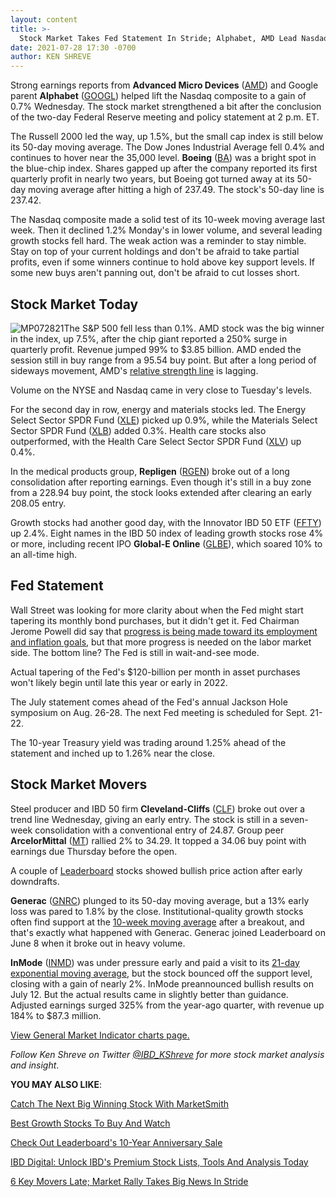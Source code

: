```yaml
---
layout: content
title: >-
  Stock Market Takes Fed Statement In Stride; Alphabet, AMD Lead Nasdaq
date: 2021-07-28 17:30 -0700
author: KEN SHREVE
---
```






Strong earnings reports from **Advanced Micro Devices** ([AMD](https://research.investors.com/quote.aspx?symbol=AMD)) and Google parent **Alphabet** ([GOOGL](https://research.investors.com/quote.aspx?symbol=GOOGL)) helped lift the Nasdaq composite to a gain of 0.7% Wednesday. The stock market strengthened a bit after the conclusion of the two-day Federal Reserve meeting and policy statement at 2 p.m. ET.




The Russell 2000 led the way, up 1.5%, but the small cap index is still below its 50-day moving average. The Dow Jones Industrial Average fell 0.4% and continues to hover near the 35,000 level. **Boeing** ([BA](https://research.investors.com/quote.aspx?symbol=BA)) was a bright spot in the blue-chip index. Shares gapped up after the company reported its first quarterly profit in nearly two years, but Boeing got turned away at its 50-day moving average after hitting a high of 237.49. The stock's 50-day line is 237.42.


The Nasdaq composite made a solid test of its 10-week moving average last week. Then it declined 1.2% Monday's in lower volume, and several leading growth stocks fell hard. The weak action was a reminder to stay nimble. Stay on top of your current holdings and don't be afraid to take partial profits, even if some winners continue to hold above key support levels. If some new buys aren't panning out, don't be afraid to cut losses short.


Stock Market Today
------------------


![MP072821](https://www.investors.com/wp-content/uploads/2021/07/MP072821-247x300.jpg)The S&P 500 fell less than 0.1%. AMD stock was the big winner in the index, up 7.5%, after the chip giant reported a 250% surge in quarterly profit. Revenue jumped 99% to $3.85 billion. AMD ended the session still in buy range from a 95.54 buy point. But after a long period of sideways movement, AMD's [relative strength line](https://www.investors.com/how-to-invest/investors-corner/a-stock-breakout-specialty-tool-the-relative-strength-line/) is lagging.


Volume on the NYSE and Nasdaq came in very close to Tuesday's levels.


For the second day in row, energy and materials stocks led. The Energy Select Sector SPDR Fund ([XLE](https://research.investors.com/quote.aspx?symbol=XLE)) picked up 0.9%, while the Materials Select Sector SPDR Fund ([XLB](https://research.investors.com/quote.aspx?symbol=XLB)) added 0.3%. Health care stocks also outperformed, with the Health Care Select Sector SPDR Fund ([XLV](https://research.investors.com/quote.aspx?symbol=XLV)) up 0.4%.


In the medical products group, **Repligen** ([RGEN](https://research.investors.com/quote.aspx?symbol=RGEN)) broke out of a long consolidation after reporting earnings. Even though it's still in a buy zone from a 228.94 buy point, the stock looks extended after clearing an early 208.05 entry.


Growth stocks had another good day, with the Innovator IBD 50 ETF ([FFTY](https://research.investors.com/quote.aspx?symbol=FFTY)) up 2.4%. Eight names in the IBD 50 index of leading growth stocks rose 4% or more, including recent IPO **Global-E Online** ([GLBE](https://research.investors.com/quote.aspx?symbol=GLBE)), which soared 10% to an all-time high.


Fed Statement
-------------


Wall Street was looking for more clarity about when the Fed might start tapering its monthly bond purchases, but it didn't get it. Fed Chairman Jerome Powell did say that [progress is being made toward its employment and inflation goals](https://www.investors.com/news/economy/fed-meeting-stock-market-reaction-hinges-on-these-four-words-from-fed-chief-powell/), but that more progress is needed on the labor market side. The bottom line? The Fed is still in wait-and-see mode.


Actual tapering of the Fed's $120-billion per month in asset purchases won't likely begin until late this year or early in 2022.


The July statement comes ahead of the Fed's annual Jackson Hole symposium on Aug. 26-28. The next Fed meeting is scheduled for Sept. 21-22.


The 10-year Treasury yield was trading around 1.25% ahead of the statement and inched up to 1.26% near the close.


Stock Market Movers
-------------------


Steel producer and IBD 50 firm **Cleveland-Cliffs** ([CLF](https://research.investors.com/quote.aspx?symbol=CLF)) broke out over a trend line Wednesday, giving an early entry. The stock is still in a seven-week consolidation with a conventional entry of 24.87. Group peer **ArcelorMittal** ([MT](https://research.investors.com/quote.aspx?symbol=MT)) rallied 2% to 34.29. It topped a 34.06 buy point with earnings due Thursday before the open.


A couple of [Leaderboard](https://www.investors.com/10years) stocks showed bullish price action after early downdrafts.


**Generac** ([GNRC](https://research.investors.com/quote.aspx?symbol=GNRC)) plunged to its 50-day moving average, but a 13% early loss was pared to 1.8% by the close. Institutional-quality growth stocks often find support at the [10-week moving average](https://www.investors.com/how-to-invest/investors-corner/top-stocks-tend-to-do-this-after-technical-breakout/) after a breakout, and that's exactly what happened with Generac. Generac joined Leaderboard on June 8 when it broke out in heavy volume.


**InMode** ([INMD](https://research.investors.com/quote.aspx?symbol=INMD)) was under pressure early and paid a visit to its [21-day exponential moving average](https://www.investors.com/how-to-invest/investors-corner/what-is-the-21-day-exponential-moving-average/), but the stock bounced off the support level, closing with a gain of nearly 2%. InMode preannounced bullish results on July 12. But the actual results came in slightly better than guidance. Adjusted earnings surged 325% from the year-ago quarter, with revenue up 184% to $87.3 million.


[View General Market Indicator charts page.](https://www.investors.com/wp-content/uploads/2021/07/DailyGMI072821.pdf)


*Follow Ken Shreve on Twitter [@IBD\_KShreve](https://www.twitter.com/IBD_KShreve) for more stock market analysis and insight*.


**YOU MAY ALSO LIKE**:


[Catch The Next Big Winning Stock With MarketSmith](https://www.investors.com/product/marketsmith/?artProdLink=MarketSmith)


[Best Growth Stocks To Buy And Watch](https://www.investors.com/stock-lists/best-growth-stocks-buy-watch-ibd-stock-lists/)


[Check Out Leaderboard's 10-Year Anniversary Sale](https://get.investors.com/leaderboard/leaderboard-10-year/)


[IBD Digital: Unlock IBD's Premium Stock Lists, Tools And Analysis Today](https://www.investors.com/product/ibd-digital/?artProdLink=IBD_Digital)


[6 Key Movers Late; Market Rally Takes Big News In Stride](https://www.investors.com/market-trend/stock-market-today/dow-jones-futures-market-rally-takes-fed-news-in-stride-facebook-paypal-ford-key-movers/)




